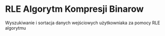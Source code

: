 # RLE Algorytm Kompresji Binarow
Wyszukiwanie i sortacja danych wejściowych użytkowniaka za pomocy RLE algorytmu
